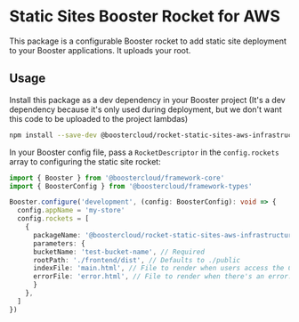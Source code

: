 # Static Sites Booster Rocket for AWS

This package is a configurable Booster rocket to add static site deployment to your Booster applications. It uploads your root.

## Usage

Install this package as a dev dependency in your Booster project (It's a dev dependency because it's only used during deployment, but we don't want this code to be uploaded to the project lambdas)

```sh
npm install --save-dev @boostercloud/rocket-static-sites-aws-infrastructure
```

In your Booster config file, pass a `RocketDescriptor` in the `config.rockets` array to configuring the static site rocket:

```typescript
import { Booster } from '@boostercloud/framework-core'
import { BoosterConfig } from '@boostercloud/framework-types'

Booster.configure('development', (config: BoosterConfig): void => {
  config.appName = 'my-store'
  config.rockets = [
    {
      packageName: '@boostercloud/rocket-static-sites-aws-infrastructure', 
      parameters: {
      bucketName: 'test-bucket-name', // Required
      rootPath: './frontend/dist', // Defaults to ./public
      indexFile: 'main.html', // File to render when users access the CLoudFormation URL. Defaults to index.html
      errorFile: 'error.html', // File to render when there's an error. Defaults to 404.html
      }
    },
  ]
})
```
